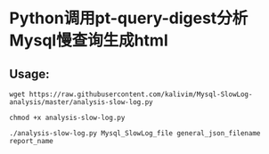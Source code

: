 # Python调用pt-query-digest分析Mysql慢查询生成html

## Usage:

```shell
wget https://raw.githubusercontent.com/kalivim/Mysql-SlowLog-analysis/master/analysis-slow-log.py

chmod +x analysis-slow-log.py

./analysis-slow-log.py Mysql_SlowLog_file general_json_filename report_name

```
